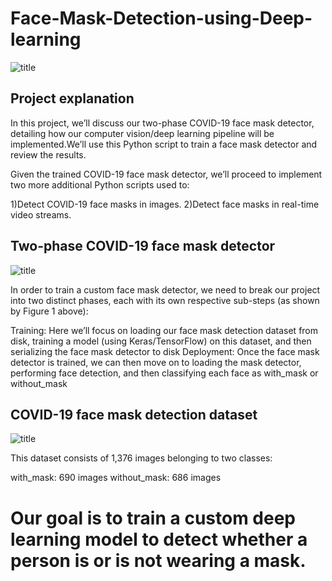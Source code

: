 # Face-Mask-Detection-using-Deep-learning

![title](https://assets.losspreventionmedia.com/uploads/2020/07/Mask-Detection-1280x720-1.jpg)

## Project explanation

In this project, we’ll discuss our two-phase COVID-19 face mask detector, detailing how our computer vision/deep learning pipeline will be implemented.We’ll use this Python script to train a face mask detector and review the results.

Given the trained COVID-19 face mask detector, we’ll proceed to implement two more additional Python scripts used to:

1)Detect COVID-19 face masks in images.
2)Detect face masks in real-time video streams.

## Two-phase COVID-19 face mask detector

![title](https://www.pyimagesearch.com/wp-content/uploads/2020/04/face_mask_detection_phases.png)


In order to train a custom face mask detector, we need to break our project into two distinct phases, each with its own respective sub-steps (as shown by Figure 1 above):

Training: Here we’ll focus on loading our face mask detection dataset from disk, training a model (using Keras/TensorFlow) on this dataset, and then serializing the face mask detector to disk
Deployment: Once the face mask detector is trained, we can then move on to loading the mask detector, performing face detection, and then classifying each face as with_mask or without_mask

##  COVID-19 face mask detection dataset

![title](https://www.pyimagesearch.com/wp-content/uploads/2020/04/face_mask_detection_dataset.jpg)

This dataset consists of 1,376 images belonging to two classes:

with_mask: 690 images
without_mask: 686 images
 
# Our goal is to train a custom deep learning model to detect whether a person is or is not wearing a mask. 


